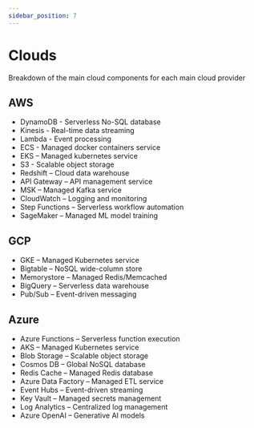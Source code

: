 ```yaml
---
sidebar_position: 7
---
```


# Clouds

Breakdown of the main cloud components for each main cloud provider

## AWS

- DynamoDB - Serverless No-SQL database
- Kinesis - Real-time data streaming
- Lambda - Event processing
- ECS - Managed docker containers service
- EKS – Managed kubernetes service
- S3 - Scalable object storage
- Redshift – Cloud data warehouse
- API Gateway – API management service
- MSK – Managed Kafka service
- CloudWatch – Logging and monitoring
- Step Functions – Serverless workflow automation
- SageMaker – Managed ML model training

## GCP

- GKE – Managed Kubernetes service
- Bigtable – NoSQL wide-column store
- Memorystore – Managed Redis/Memcached
- BigQuery – Serverless data warehouse
- Pub/Sub – Event-driven messaging

## Azure

- Azure Functions – Serverless function execution
- AKS – Managed Kubernetes service
- Blob Storage – Scalable object storage
- Cosmos DB – Global NoSQL database
- Redis Cache – Managed Redis database
- Azure Data Factory – Managed ETL service
- Event Hubs – Event-driven streaming
- Key Vault – Managed secrets management
- Log Analytics – Centralized log management
- Azure OpenAI – Generative AI models
